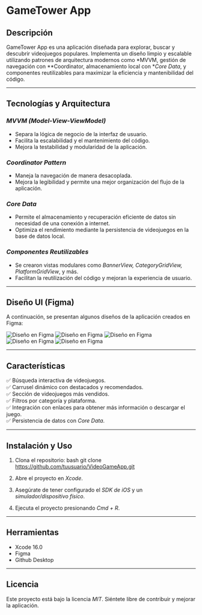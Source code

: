 
# GameTower App

## Descripción
GameTower App es una aplicación diseñada para explorar, buscar y descubrir videojuegos populares. Implementa un diseño limpio y escalable utilizando patrones de arquitectura modernos como *MVVM, gestión de navegación con **Coordinator, almacenamiento local con **Core Data*, y componentes reutilizables para maximizar la eficiencia y mantenibilidad del código.

---

## Tecnologías y Arquitectura

### *MVVM (Model-View-ViewModel)*
- Separa la lógica de negocio de la interfaz de usuario.
- Facilita la escalabilidad y el mantenimiento del código.
- Mejora la testabilidad y modularidad de la aplicación.

### *Coordinator Pattern*
- Maneja la navegación de manera desacoplada.
- Mejora la legibilidad y permite una mejor organización del flujo de la aplicación.

###  *Core Data*
- Permite el almacenamiento y recuperación eficiente de datos sin necesidad de una conexión a internet.
- Optimiza el rendimiento mediante la persistencia de videojuegos en la base de datos local.

###  *Componentes Reutilizables*
- Se crearon vistas modulares como *BannerView, CategoryGridView, PlatformGridView*, y más.
- Facilitan la reutilización del código y mejoran la experiencia de usuario.

---

## Diseño UI (Figma)
A continuación, se presentan algunos diseños de la aplicación creados en Figma:

![Diseño en Figma](https://i.ibb.co/TDmQbdVm/Screenshot-2025-02-07-191737.png)
![Diseño en Figma](https://i.ibb.co/twz5w75x/Screenshot-2025-02-07-191746.png)
![Diseño en Figma](https://i.ibb.co/5C3sdbR/Screenshot-2025-02-07-191800.png)
![Diseño en Figma](https://i.ibb.co/93TysM46/Screenshot-2025-02-07-191811.png)
![Diseño en Figma](https://i.ibb.co/qYgGNkKd/Screenshot-2025-02-07-191716.png)


---

## Características
✅ Búsqueda interactiva de videojuegos.  
✅ Carrusel dinámico con destacados y recomendados.  
✅ Sección de videojuegos más vendidos.  
✅ Filtros por categoría y plataforma.  
✅ Integración con enlaces para obtener más información o descargar el juego.  
✅ Persistencia de datos con *Core Data*.

---

## Instalación y Uso
1. Clona el repositorio:
   bash
   git clone https://github.com/tuusuario/VideoGameApp.git
   
2. Abre el proyecto en *Xcode*.
3. Asegúrate de tener configurado el *SDK de iOS* y un *simulador/dispositivo físico*.
4. Ejecuta el proyecto presionando *Cmd + R*.

---

## Herramientas 
- Xcode 16.0
- Figma
- Github Desktop

---

## Licencia
Este proyecto está bajo la licencia *MIT*. Siéntete libre de contribuir y mejorar la aplicación. 
